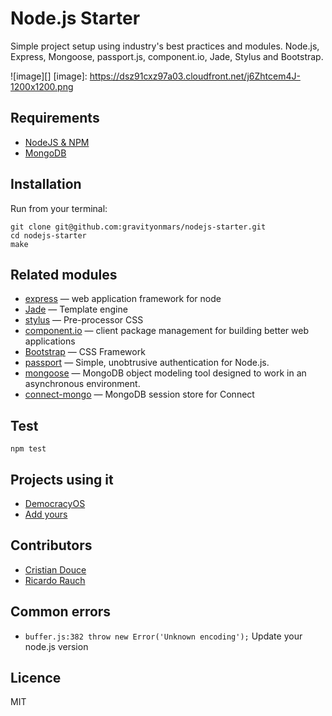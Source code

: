 # Node.js Starter
Simple project setup using industry's best practices and modules. 
Node.js, Express, Mongoose, passport.js, component.io, Jade, Stylus and Bootstrap.

![image][]
[image]: https://dsz91cxz97a03.cloudfront.net/j6Zhtcem4J-1200x1200.png


## Requirements
* [NodeJS & NPM](http://nodejs.org/download)
* [MongoDB](http://www.mongodb.org/downloads)

## Installation

Run from your terminal:

    git clone git@github.com:gravityonmars/nodejs-starter.git
    cd nodejs-starter
    make 

## Related modules
* [express](https://github.com/visionmedia/express) — web application framework for node
* [Jade](https://github.com/visionmedia/jade) — Template engine
* [stylus](https://github.com/visionmedia/stylus) — Pre-processor CSS
* [component.io](https://github.com/component/component) — client package management for building better web applications
* [Bootstrap](http://getbootstrap.com) — CSS Framework
* [passport](http://passportjs.org) — Simple, unobtrusive authentication for Node.js.
* [mongoose](http://mongoosejs.com/) — MongoDB object modeling tool designed to work in an asynchronous environment.
* [connect-mongo](https://github.com/kcbanner/connect-mongo) — MongoDB session store for Connect


## Test

    npm test

## Projects using it
* [DemocracyOS](http://github.com/DemocracyOS/app)
* [Add yours](https://github.com/gravityonmars/nodejs-starter/edit/master/README.md)

## Contributors
* [Cristian Douce](http://twitter.com/cristiandouce)
* [Ricardo Rauch](http://twitter.com/gravityonmars)

## Common errors
* `buffer.js:382 throw new Error('Unknown encoding');`
  Update your node.js version

## Licence 
MIT
